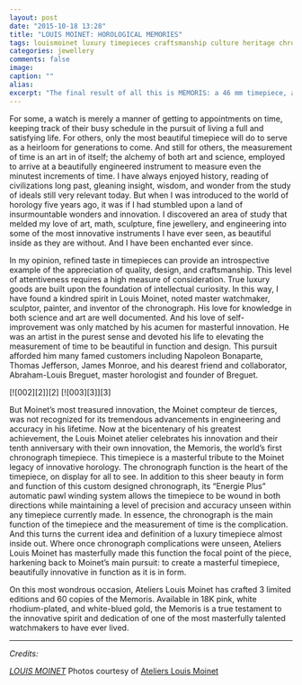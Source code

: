 ```yaml
---
layout: post
date: "2015-10-18 13:28"
title: "LOUIS MOINET: HOROLOGICAL MEMORIES"
tags: louismoinet luxury timepieces craftsmanship culture heritage chronograph anniversary memoris
categories: jewellery
comments: false
image:
caption: ""
alias: 
excerpt: "The final result of all this is MEMORIS: a 46 mm timepiece, available in pink gold or white gold, in three limited editions of just 60 pieces each. Embodying the essence of true commemoration – all the life of the present, rooted in history – it links Louis Moinet’s heritage with the creative vision of the Ateliers that today honour his memory."
---
```


For some, a watch is merely a manner of getting to appointments on time, keeping track of their busy schedule in the pursuit of living a full and satisfying life. For others, only the most beautiful timepiece will do to serve as a heirloom for generations to come. And still for others, the measurement of time is an art in of itself; the alchemy of both art and science, employed to arrive at a beautifully engineered instrument to measure even the minutest increments of time. I have always enjoyed history, reading of civilizations long past, gleaning insight, wisdom, and wonder from the study of ideals still very relevant today. But when I was introduced to the world of horology five years ago, it was if I had stumbled upon a land of insurmountable wonders and innovation. I discovered an area of study that melded my love of art, math, sculpture, fine jewellery, and engineering into some of the most innovative instruments I have ever seen, as beautiful inside as they are without. And I have been enchanted ever since. 

In my opinion, refined taste in timepieces can provide an introspective example of the appreciation of quality, design, and craftsmanship. This level of attentiveness requires a high measure of consideration. True luxury goods are built upon the foundation of intellectual curiosity. In this way, I have found a kindred spirit in Louis Moinet, noted master watchmaker, sculptor, painter, and inventor of the chronograph. His love for knowledge in both science and art are well documented. And his love of self-improvement was only matched by his acumen for masterful innovation. He was an artist in the purest sense and devoted his life to elevating the measurement of time to be beautiful in function and design. This pursuit afforded him many famed customers including Napoleon Bonaparte, Thomas Jefferson, James Monroe, and his dearest friend and collaborator, Abraham-Louis Breguet, master horologist and founder of Breguet. 

[![002][2]][2] 
[![003][3]][3]

But Moinet’s most treasured innovation, the Moinet compteur de tierces, was not recognized for its tremendous advancements in engineering and accuracy in his lifetime. Now at the bicentenary of his greatest achievement, the Louis Moinet atelier celebrates his innovation and their tenth anniversary with their own innovation, the Memoris, the world’s first chronograph timepiece. This timepiece is a masterful tribute to the Moinet legacy of innovative horology. The chronograph function is the heart of the timepiece, on display for all to see. In addition to this sheer beauty in form and function of this custom designed chronograph, its “Energie Plus” automatic pawl winding system allows the timepiece to be wound in both directions while maintaining a level of precision and accuracy unseen within any timepiece currently made. In essence, the chronograph is the main function of the timepiece and the measurement of time is the complication. And this turns the current idea and definition of a luxury timepiece almost inside out. Where once chronograph complications were unseen, Ateliers Louis Moinet has masterfully made this function the focal point of the piece, harkening back to Moinet’s main pursuit: to create a masterful timepiece, beautifully innovative in function as it is in form. 

On this most wondrous occasion, Ateliers Louis Moinet has crafted 3 limited editions and 60 copies of the Memoris. Available in 18K pink, white rhodium-plated, and white-blued gold, the Memoris is a true testament to the innovative spirit and dedication of one of the most masterfully talented watchmakers to have ever lived.

----

_Credits:_

_[LOUIS MOINET][1]_
Photos courtesy of [Ateliers Louis Moinet][1]

   [1]: http://www.louismoinet.com (Louis Moinet)